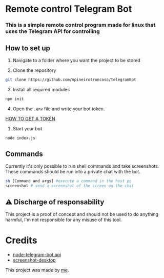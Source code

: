 # Remote control Telegram Bot
### This is a simple remote control program made for linux that uses the Telegram API for controlling

## How to set up
1. Navigate to a folder where you want the project to be stored

2. Clone the repository
```sh
git clone https://github.com/mpineirotroncoso/telegramBot
```
3. Install all required modules
```sh
npm init
```
4. Open the `.env` file and write your bot token. 

[HOW TO GET A TOKEN]([https://](https://www.siteguarding.com/en/how-to-get-telegram-bot-api-token))
1. Start your bot
```sh
node index.js
```

## Commands
Currently it's only possible to run shell commands and take screenshots. These commands should be run into a private chat with the bot.

```sh
sh [Command and args] #execute a command in the host pc
screenshot # send a screenshot of the screen on the chat
```

## :warning: Discharge of responsability
This project is a proof of concept and should not be used to do anything harmful, I'm not responsible for any misuse of this tool.

# Credits
* [node-telegram-bot.api](https://www.npmjs.com/package/node-telegram-bot-api)
* [screenshot-desktop](https://www.npmjs.com/package/screenshot-desktop)


This project was made by [me](https://github.com/mpineirotroncoso).
